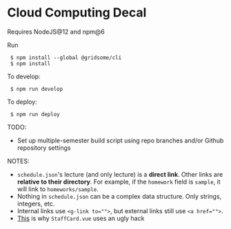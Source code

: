 # Cloud Computing Decal

Requires NodeJS@12 and npm@6

Run

```
 $ npm install --global @gridsome/cli
 $ npm install
```

To develop:

```
 $ npm run develop
```

To deploy:

```
 $ npm run deploy
```

TODO:
  - Set up multiple-semester build script using repo branches and/or Github repository settings
  
NOTES:
  - `schedule.json`'s lecture (and only lecture) is a **direct link**. Other links are **relative to their directory**. For example, if the `homework` field is `sample`, it will link to `homeworks/sample`.
  - Nothing in `schedule.json` can be a complex data structure. Only strings, integers, etc.
  - Internal links use `<g-link to="">`, but external links still use `<a href="">`.
  - [This](https://github.com/gridsome/gridsome/issues/292) is why `StaffCard.vue` uses an ugly hack
